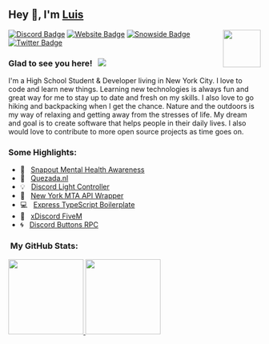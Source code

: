 ## Hey 👋, I'm [Luis](https://quezada.nl) 

<img align="right" height="75" width="75" alt="" src="https://hypnoticsiege.net/images/uploads/logo.png" />

[![Discord Badge](https://img.shields.io/badge/-Discord-000000?style=flat-square&logo=Discord&logoColor=white)](https://discord.gg/5MHRgES2Rc)
[![Website Badge](https://img.shields.io/badge/Website-000000?style=flat-square&logo=google-chrome&logoColor=white)](https://quezada.nl)
[![Snowside Badge](https://img.shields.io/badge/Snowside-000000?style=flat-square&logo=snowpack&logoColor=blue)](https://snowsidehosting.com)
[![Twitter Badge](https://img.shields.io/badge/-Twitter-000000?style=flat-square&logo=Twitter&logoColor=blue)](https://twitter.com/hypnoticsiege)

### Glad to see you here! &nbsp; ![](https://komarev.com/ghpvc/?username=HypnoticSiege&label=Views&color=blue&style=plastic) 
I'm a High School Student & Developer living in New York City. I love to code and learn new things. Learning new technologies is always fun and great way for me to stay up to date and fresh on my skills. I also love to go hiking and backpacking when I get the chance. Nature and the outdoors is my way of relaxing and getting away from the stresses of life. My dream and goal is to create software that helps people in their daily lives. I also would love to contribute to more open source projects as time goes on.

### Some Highlights:
- 📌 &nbsp; [Snapout Mental Health Awareness](https://snapout.nl)
- 🚀 &nbsp; [Quezada.nl](https://quezada.nl)
- 💡 &nbsp; [Discord Light Controller](https://github.com/HypnoticSiege/discord-light-controller)
- 🚌 &nbsp; [New York MTA API Wrapper](https://github.com/HypnoticSiege/ny-mta-api)
- 💻 &nbsp; [Express TypeScript Boilerplate](https://github.com/HypnoticSiege/express-typescript-boilerplate)
- 🏫 &nbsp; [xDiscord FiveM](https://github.com/HypnoticSiege/xDiscord)
- 🌀 &nbsp; [Discord Buttons RPC](https://github.com/HypnoticSiege/Discord-Buttons-RPC)

### &nbsp;My GitHub Stats:
<p align="left">
<a href="https://github.com/HypnoticSiege">
  <img height="150em" src="https://github-readme-stats-eight-theta.vercel.app/api?username=HypnoticSiege&show_icons=true&theme=react&include_all_commits=true&count_private=true"/>
  <img height="150em" src="https://github-readme-stats-eight-theta.vercel.app/api/top-langs/?username=HypnoticSiege&layout=compact&langs_count=8&theme=react"/>
  </a>
</p>
